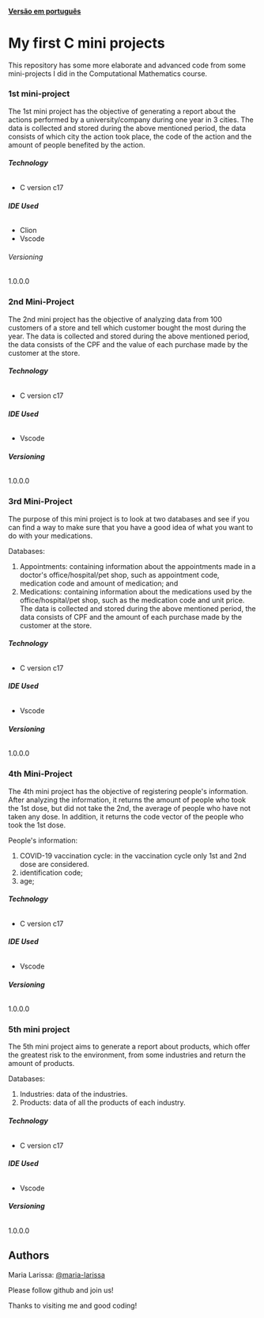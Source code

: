 #### [Versão em português](/README_portugues.md)

# My first C mini projects

This repository has some more elaborate and advanced code from some mini-projects I did in the Computational Mathematics course.

### 1st mini-project

The 1st mini project has the objective of generating a report about the actions performed by a university/company during one year in 3 cities. The data is collected and stored during the above mentioned period, the data consists of which city the action took place, the code of the action and the amount of people benefited by the action.

###### **Technology**

* C version c17

###### **IDE Used**

* Clion
* Vscode

###### Versioning

1.0.0.0



### 2nd Mini-Project

The 2nd mini project has the objective of analyzing data from 100 customers of a store and tell which customer bought the most during the year. The data is collected and stored during the above mentioned period, the data consists of the CPF and the value of each purchase made by the customer at the store.

###### **Technology**
 
* C version  c17

###### **IDE Used**
 
* Vscode
 
###### **Versioning**
 
1.0.0.0
  
 
 

### 3rd Mini-Project

The purpose of this mini project is to look at two databases and see if you can find a way to make sure that you have a good idea of what you want to do with your medications.

Databases:

 1) Appointments: containing information about the appointments made in a doctor's office/hospital/pet shop, such as appointment code, medication code and amount of medication; and
 2) Medications: containing information about the medications used by the office/hospital/pet shop, such as the medication code and unit price. The data is collected and stored during the above mentioned period, the data consists of CPF and the amount of each purchase made by the customer at the store.



###### **Technology**
 
* C version  c17

###### **IDE Used**
 
* Vscode
 
###### **Versioning**
 
1.0.0.0


### 4th Mini-Project

The 4th mini project has the objective of registering people's information. After analyzing the information, it returns the amount of people who took the 1st dose, but did not take the 2nd, the average of people who have not taken any dose. In addition, it returns the code vector of the people who took the 1st dose.

People's information:

 1) COVID-19 vaccination cycle: in the vaccination cycle only 1st and 2nd dose are considered.
 2) identification code;
 3) age;


###### **Technology**
 
* C version  c17

###### **IDE Used**
 
* Vscode
 
###### **Versioning**
 
1.0.0.0



### 5th mini project

The 5th mini project aims to generate a report about products, which offer the greatest risk to the environment, from some industries and return the amount of products.

Databases:

 1) Industries: data of the industries.
 2) Products: data of all the products of each industry.

###### **Technology**
 
* C version  c17

###### **IDE Used**
 
* Vscode
 
###### **Versioning**
 
1.0.0.0

## Authors

Maria Larissa: [@maria-larissa](https://github.com/maria-larissa)

Please follow github and join us! 

Thanks to visiting me and good coding!
